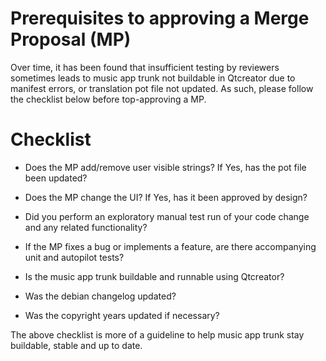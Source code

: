 Prerequisites to approving a Merge Proposal (MP)
================================================

Over time, it has been found that insufficient testing by reviewers sometimes leads to music app trunk not buildable in Qtcreator due to manifest errors, or translation pot file not updated. As such, please follow the checklist below before top-approving a MP.

Checklist
=========

*   Does the MP add/remove user visible strings? If Yes, has the pot file been
    updated?

*   Does the MP change the UI? If Yes, has it been approved by design?

*   Did you perform an exploratory manual test run of your code change and any
    related functionality?

*   If the MP fixes a bug or implements a feature, are there accompanying unit
    and autopilot tests?

*   Is the music app trunk buildable and runnable using Qtcreator?

*   Was the debian changelog updated?

*   Was the copyright years updated if necessary?

The above checklist is more of a guideline to help music app trunk stay buildable,
stable and up to date.

